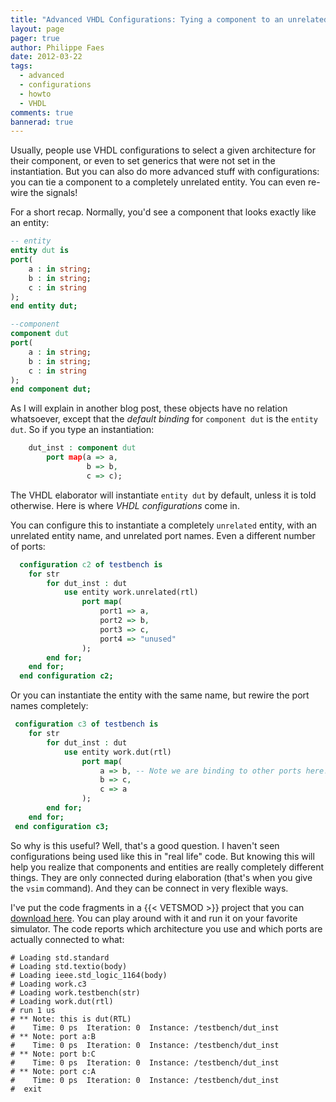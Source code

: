 ```yaml
---
title: "Advanced VHDL Configurations: Tying a component to an unrelated entity"
layout: page 
pager: true
author: Philippe Faes
date: 2012-03-22
tags: 
  - advanced
  - configurations
  - howto
  - VHDL
comments: true
bannerad: true
---
```


Usually, people use VHDL configurations to select a given architecture for their component, or even to set generics that were not set in the instantiation. But you can also do more advanced stuff with configurations: you can tie a component to a completely unrelated entity. You can even re-wire the signals!

For a short recap. Normally, you'd see a component that looks exactly like an entity:
```vhdl
-- entity
entity dut is
port(
	a : in string;
	b : in string;
	c : in string
);
end entity dut;

--component
component dut
port(
	a : in string;
	b : in string;
	c : in string
);
end component dut;
```

As I will explain in another blog post, these objects have no relation whatsoever, except that the *default binding* for `component dut` is the `entity dut`.
So if you type an instantiation:
```vhdl
	dut_inst : component dut
		port map(a => a,
			     b => b,
			     c => c);
```

The VHDL elaborator will instantiate `entity dut` by default, unless it is told otherwise. Here is where *VHDL configurations* come in.

You can configure this to instantiate a completely `unrelated` entity, with an unrelated entity name, and unrelated port names. Even a different number of ports:

```vhdl
  configuration c2 of testbench is
	for str
		for dut_inst : dut
			use entity work.unrelated(rtl)
				port map(
					port1 => a,
					port2 => b,
					port3 => c,
					port4 => "unused"
				);
		end for;
	end for;
  end configuration c2;
```

Or you can instantiate the entity with the same name, but rewire the port names completely:

```vhdl
 configuration c3 of testbench is
	for str
		for dut_inst : dut
			use entity work.dut(rtl)
				port map(
					a => b, -- Note we are binding to other ports here!
					b => c,
					c => a
				);
		end for;
	end for;
 end configuration c3;
```

So why is this useful? Well, that's a good question. I haven't seen configurations being used like this in "real life" code. But knowing this will help you realize that components and entities are really completely different things. They are only connected during elaboration (that's when you give the `vsim` command). And they can be connect in very flexible ways. 

I've put the code fragments in a {{< VETSMOD >}} project that you can [download here](resources/configurations.tgz). You can play around with it and run it on your favorite simulator. The code reports which architecture you use and which ports are actually connected to what:

```
# Loading std.standard
# Loading std.textio(body)
# Loading ieee.std_logic_1164(body)
# Loading work.c3
# Loading work.testbench(str)
# Loading work.dut(rtl)
# run 1 us  
# ** Note: this is dut(RTL)
#    Time: 0 ps  Iteration: 0  Instance: /testbench/dut_inst
# ** Note: port a:B
#    Time: 0 ps  Iteration: 0  Instance: /testbench/dut_inst
# ** Note: port b:C
#    Time: 0 ps  Iteration: 0  Instance: /testbench/dut_inst
# ** Note: port c:A
#    Time: 0 ps  Iteration: 0  Instance: /testbench/dut_inst
#  exit 
```